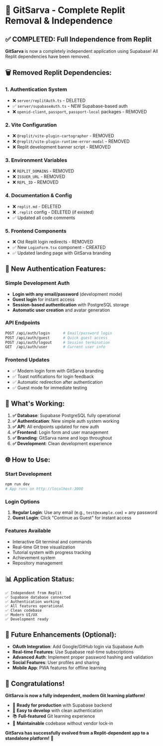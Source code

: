 # 🎉 GitSarva - Complete Replit Removal & Independence

## ✅ COMPLETED: Full Independence from Replit

**GitSarva** is now a completely independent application using Supabase! All Replit dependencies have been removed.

## 🗑️ Removed Replit Dependencies:

### 1. **Authentication System**
- ❌ `server/replitAuth.ts` - DELETED
- ✅ `server/supabaseAuth.ts` - NEW Supabase-based auth
- ❌ `openid-client`, `passport`, `passport-local` packages - REMOVED

### 2. **Vite Configuration**
- ❌ `@replit/vite-plugin-cartographer` - REMOVED  
- ❌ `@replit/vite-plugin-runtime-error-modal` - REMOVED
- ❌ Replit development banner script - REMOVED

### 3. **Environment Variables**
- ❌ `REPLIT_DOMAINS` - REMOVED
- ❌ `ISSUER_URL` - REMOVED  
- ❌ `REPL_ID` - REMOVED

### 4. **Documentation & Config**
- ❌ `replit.md` - DELETED
- ❌ `.replit` config - DELETED (if existed)
- ✅ Updated all code comments

### 5. **Frontend Components**
- ❌ Old Replit login redirects - REMOVED
- ✅ New `LoginForm.tsx` component - CREATED
- ✅ Updated landing page with GitSarva branding

## 🚀 New Authentication Features:

### **Simple Development Auth**
- **Login with any email/password** (development mode)
- **Guest login** for instant access
- **Session-based authentication** with PostgreSQL storage
- **Automatic user creation** and avatar generation

### **API Endpoints**
```bash
POST /api/auth/login      # Email/password login
POST /api/auth/guest      # Quick guest access  
POST /api/auth/logout     # Session termination
GET  /api/auth/user       # Current user info
```

### **Frontend Updates**
- ✅ Modern login form with GitSarva branding
- ✅ Toast notifications for login feedback
- ✅ Automatic redirection after authentication
- ✅ Guest mode for immediate testing

## 🎯 What's Working:

1. **✅ Database**: Supabase PostgreSQL fully operational
2. **✅ Authentication**: New simple auth system working
3. **✅ API**: All endpoints updated for new auth
4. **✅ Frontend**: Login form and user management
5. **✅ Branding**: GitSarva name and logo throughout
6. **✅ Development**: Clean development experience

## 🌐 How to Use:

### **Start Development**
```bash
npm run dev
# App runs on http://localhost:3000
```

### **Login Options**
1. **Regular Login**: Use any email (e.g., `test@example.com`) + any password
2. **Guest Login**: Click "Continue as Guest" for instant access

### **Features Available**
- Interactive Git terminal and commands
- Real-time Git tree visualization  
- Tutorial system with progress tracking
- Achievement system
- Repository management

## 📊 Application Status:

```
✅ Independent from Replit
✅ Supabase database connected
✅ Authentication working
✅ All features operational
✅ Clean codebase
✅ Modern UI/UX
✅ Development ready
```

## 🔮 Future Enhancements (Optional):

- **OAuth Integration**: Add Google/GitHub login via Supabase Auth
- **Real-time Features**: Use Supabase real-time subscriptions
- **Advanced Auth**: Implement proper password hashing and validation
- **Social Features**: User profiles and sharing
- **Mobile App**: PWA features for offline learning

## 🎊 Congratulations!

**GitSarva is now a fully independent, modern Git learning platform!**

- 🚀 **Ready for production** with Supabase backend
- 🎯 **Easy to develop** with clean authentication
- 📚 **Full-featured** Git learning experience
- 🔧 **Maintainable** codebase without vendor lock-in

**GitSarva has successfully evolved from a Replit-dependent app to a standalone platform!** 🎉 